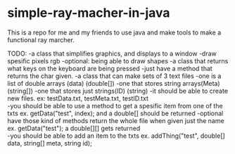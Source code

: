 # simple-ray-macher-in-java
This is a repo for me and my friends to use java and make tools to make a functional ray marcher.  



TODO:
    -a class that simplifies graphics, and displays to a window
        -draw spesific pixels rgb
        -optional: being able to draw shapes
    -a class that returns what keys on the keyboard are being pressed
        -just have a method that returns the char given.
    -a class that can make sets of 3 text files 
        -one is a list of double arrays (data) (double[])
        -one that stores string arrays(Meta) (string[])
        -one that stores just strings(ID) (string)
        -it should be able to create new files. ex: testData.txt, testMeta.txt, testID.txt  
        -you should be able to use a method to get a spesific item from one of the txts
            ex. getData("test", index); and a double[] should be returned
                -optional have those kind of methods return the whole file when given just the name 
                ex. getData("test"); a double[][] gets returned  
        -you should be able to add an item to the txts
            ex. addThing("test", double[] data, string[] meta, string id);
    